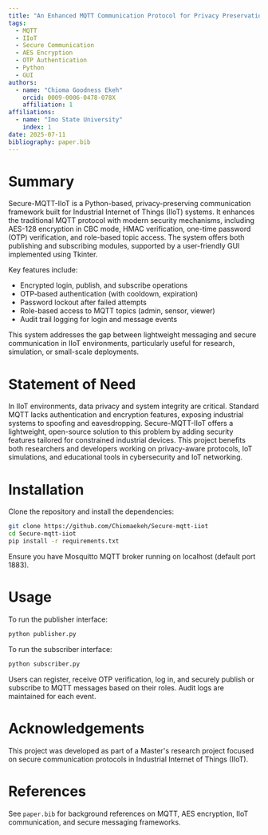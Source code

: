 ```yaml
---
title: "An Enhanced MQTT Communication Protocol for Privacy Preservation in Industrial Internet of Things (IIoT) Systems"
tags:
  - MQTT
  - IIoT
  - Secure Communication
  - AES Encryption
  - OTP Authentication
  - Python
  - GUI
authors:
  - name: "Chioma Goodness Ekeh"
    orcid: 0009-0006-0478-078X
    affiliation: 1
affiliations:
  - name: "Imo State University"
    index: 1
date: 2025-07-11
bibliography: paper.bib
---
```


# Summary

Secure-MQTT-IIoT is a Python-based, privacy-preserving communication framework built for Industrial Internet of Things (IIoT) systems. It enhances the traditional MQTT protocol with modern security mechanisms, including AES-128 encryption in CBC mode, HMAC verification, one-time password (OTP) verification, and role-based topic access. The system offers both publishing and subscribing modules, supported by a user-friendly GUI implemented using Tkinter.

Key features include:

- Encrypted login, publish, and subscribe operations
- OTP-based authentication (with cooldown, expiration)
- Password lockout after failed attempts
- Role-based access to MQTT topics (admin, sensor, viewer)
- Audit trail logging for login and message events

This system addresses the gap between lightweight messaging and secure communication in IIoT environments, particularly useful for research, simulation, or small-scale deployments.

# Statement of Need

In IIoT environments, data privacy and system integrity are critical. Standard MQTT lacks authentication and encryption features, exposing industrial systems to spoofing and eavesdropping. Secure-MQTT-IIoT offers a lightweight, open-source solution to this problem by adding security features tailored for constrained industrial devices. This project benefits both researchers and developers working on privacy-aware protocols, IoT simulations, and educational tools in cybersecurity and IoT networking.

# Installation

Clone the repository and install the dependencies:

```bash
git clone https://github.com/Chiomaekeh/Secure-mqtt-iiot
cd Secure-mqtt-iiot
pip install -r requirements.txt
```

Ensure you have Mosquitto MQTT broker running on localhost (default port 1883).

# Usage

To run the publisher interface:

```bash
python publisher.py
```

To run the subscriber interface:

```bash
python subscriber.py
```

Users can register, receive OTP verification, log in, and securely publish or subscribe to MQTT messages based on their roles. Audit logs are maintained for each event.

# Acknowledgements

This project was developed as part of a Master's research project focused on secure communication protocols in Industrial Internet of Things (IIoT).

# References

See `paper.bib` for background references on MQTT, AES encryption, IIoT communication, and secure messaging frameworks.
